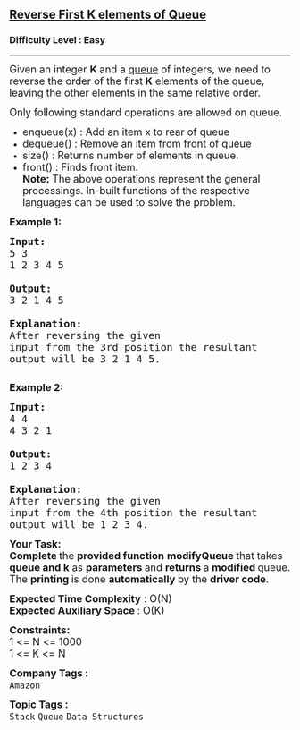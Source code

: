 <h2><a href="https://practice.geeksforgeeks.org/problems/reverse-first-k-elements-of-queue/1?page=6&difficulty[]=0&status[]=solved&sortBy=submissions">Reverse First K elements of Queue</a></h2><h3>Difficulty Level : Easy</h3><hr><div class="problems_problem_content__Xm_eO"><p><span style="font-size:18px">Given an integer <strong>K </strong>and a&nbsp;<a href="http://www.geeksforgeeks.org/queue-data-structure/">queue</a>&nbsp;of integers, we need to reverse the order of the first<strong> K</strong> elements of the queue, leaving the other elements in the same relative order.</span></p>

<p><span style="font-size:18px">Only following standard operations are allowed on queue.</span></p>

<ul>
	<li><span style="font-size:18px">enqueue(x) : Add an item x to rear of queue</span></li>
	<li><span style="font-size:18px">dequeue() : Remove an item from front of queue</span></li>
	<li><span style="font-size:18px">size() : Returns number of elements in queue.</span></li>
	<li><span style="font-size:18px">front() : Finds front item.<br>
	<strong>Note:</strong> The above operations represent the general processings. In-built functions of the respective languages&nbsp;can be used to solve the problem.</span></li>
</ul>

<p><strong><span style="font-size:18px">Example 1:</span></strong></p>

<pre><strong><span style="font-size:18px">Input:
</span></strong><span style="font-size:18px">5 3
1 2 3 4 5

<strong>Output: 
</strong>3 2 1 4 5
<strong>
Explanation: 
</strong>After reversing the given
input from the 3rd position the resultant
output will be 3 2 1 4 5.
</span>
</pre>

<p><strong><span style="font-size:18px">Example 2:</span></strong></p>

<pre><strong><span style="font-size:18px">Input:
</span></strong><span style="font-size:18px">4 4
4 3 2 1

<strong>Output: 
</strong>1 2 3 4
<strong>
Explanation: 
</strong>After reversing the given
input from the 4th position the resultant
output will be 1 2 3 4.</span></pre>

<p><strong><span style="font-size:18px">Your Task:</span></strong><br>
<span style="font-size:18px"><strong>Complete </strong>the <strong>provided function</strong> <strong>modifyQueue </strong>that takes <strong>queue and k</strong> as <strong>parameters </strong>and <strong>returns </strong>a <strong>modified </strong>queue. The <strong>printing </strong>is done <strong>automatically </strong>by the <strong>driver code</strong>.</span></p>

<p><span style="font-size:18px"><strong>Expected Time Complexity</strong> : O(N)<br>
<strong>Expected Auxiliary Space </strong>: O(K)</span></p>

<p><span style="font-size:18px"><strong>Constraints:</strong><br>
1 &lt;= N &lt;= 1000<br>
1 &lt;= K &lt;= N</span></p>
</div><p><span style=font-size:18px><strong>Company Tags : </strong><br><code>Amazon</code>&nbsp;<br><p><span style=font-size:18px><strong>Topic Tags : </strong><br><code>Stack</code>&nbsp;<code>Queue</code>&nbsp;<code>Data Structures</code>&nbsp;